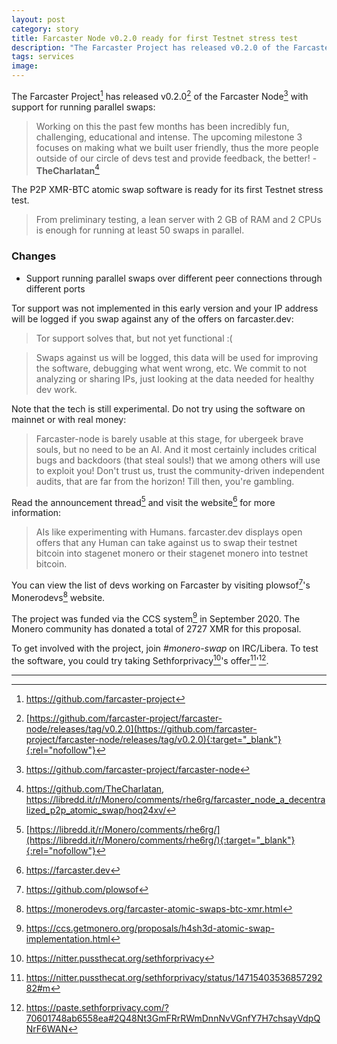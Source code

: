 ```yaml
---
layout: post
category: story
title: Farcaster Node v0.2.0 ready for first Testnet stress test
description: "The Farcaster Project has released v0.2.0 of the Farcaster Node with support for running parallel swaps."
tags: services
image: 
---
```


The Farcaster Project[^0] has released v0.2.0[^1] of the Farcaster Node[^2] with support for running parallel swaps:

> Working on this the past few months has been incredibly fun, challenging, educational and intense. The upcoming milestone 3 focuses on making what we built user friendly, thus the more people outside of our circle of devs test and provide feedback, the better! -**TheCharlatan**[^3]

The P2P XMR-BTC atomic swap software is ready for its first Testnet stress test.

> From preliminary testing, a lean server with 2 GB of RAM and 2 CPUs is enough for running at least 50 swaps in parallel.

### Changes

- Support running parallel swaps over different peer connections through different
ports

Tor support was not implemented in this early version and your IP address will be logged if you swap against any of the offers on farcaster.dev:

> Tor support solves that, but not yet functional :(

> Swaps against us will be logged, this data will be used for improving the software, debugging what went wrong, etc. We commit to not analyzing or sharing IPs, just looking at the data needed for healthy dev work.  

Note that the tech is still experimental. Do not try using the software on mainnet or with real money:

> Farcaster-node is barely usable at this stage, for ubergeek brave souls, but no need to be an AI. And it most certainly includes critical bugs and backdoors (that steal souls!) that we among others will use to exploit you! Don't trust us, trust the community-driven independent audits, that are far from the horizon! Till then, you're gambling. 

Read the announcement thread[^4] and visit the website[^5] for more information:

> AIs like experimenting with Humans. farcaster.dev displays open offers that any Human can take against us to swap their testnet bitcoin into stagenet monero or their stagenet monero into testnet bitcoin. 

You can view the list of devs working on Farcaster by visiting plowsof[^6]'s Monerodevs[^7] website.

The project was funded via the CCS system[^8] in September 2020. The Monero community has donated a total of 2727 XMR for this proposal.

To get involved with the project, join *#monero-swap* on IRC/Libera. To test the software, you could try taking Sethforprivacy[^9]'s offer[^10]'[^11].

---

[^0]: https://github.com/farcaster-project
[^1]: [https://github.com/farcaster-project/farcaster-node/releases/tag/v0.2.0](https://github.com/farcaster-project/farcaster-node/releases/tag/v0.2.0){:target="_blank"}{:rel="nofollow"}
[^2]: https://github.com/farcaster-project/farcaster-node
[^3]: https://github.com/TheCharlatan, https://libredd.it/r/Monero/comments/rhe6rg/farcaster_node_a_decentralized_p2p_atomic_swap/hoq24xv/
[^4]: [https://libredd.it/r/Monero/comments/rhe6rg/](https://libredd.it/r/Monero/comments/rhe6rg/){:target="_blank"}{:rel="nofollow"}
[^5]: https://farcaster.dev
[^6]: https://github.com/plowsof
[^7]: https://monerodevs.org/farcaster-atomic-swaps-btc-xmr.html
[^8]: https://ccs.getmonero.org/proposals/h4sh3d-atomic-swap-implementation.html
[^9]: https://nitter.pussthecat.org/sethforprivacy
[^10]: https://nitter.pussthecat.org/sethforprivacy/status/1471540353685729282#m
[^11]: https://paste.sethforprivacy.com/?70601748ab6558ea#2Q48Nt3GmFRrRWmDnnNvVGnfY7H7chsayVdpQNrF6WAN
